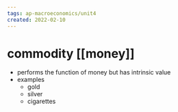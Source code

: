 ```yaml
---
tags: ap-macroeconomics/unit4 
created: 2022-02-10
---
```


# commodity [[money]]

- performs the function of money but has intrinsic value
- examples
	- gold
	- silver
	- cigarettes 
